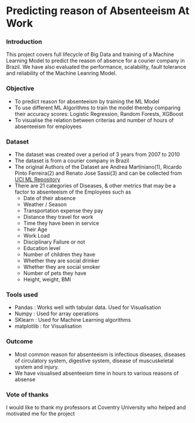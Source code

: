 # Predicting reason of Absenteeism At Work

### Introduction
This project covers full lifecycle of Big Data and training of a Machine Learning Model to predict the reason of absence for a courier company in Brazil. We have also evaluated the 
performance, scalability, fault tolerance and reliability of the Machine Leanring Model.

### Objective
- To predict reason for absenteeism by training the ML Model
- To use different ML Algorithms to train the model thereby comparing their accuracy scores: Logistic Regression, Random Forests, XGBoost
- To visualise the relation between criterias and number of hours of absenteeism for employees

### Dataset 
- The dataset was created over a period of 3 years from 2007 to 2010
- The dataset is from a courier company in Brazil
- The original Authors of the Dataset are Andrea Martiniano(1), Ricardo Pinto Ferreira(2) and Renato Jose Sassi(3) and can be collected from [UCI ML Repository](https://archive.ics.uci.edu/dataset/445/absenteeism+at+work)
- There are 21 categories of Diseases, & other metrics that may be a factor to absenteeism of the Employees such as
  -  Date of their absence
  -  Weather / Season
  -  Transportation expense they pay
  -  Distance they travel for work
  -  Time they have been in service
  -  Their Age
  -  Work Load
  -  Disciplinary Failure or not
  -  Education level
  -  Number of children they have
  -  Whether they are social drinker
  -  Whether they are social smoker
  -  Number of pets they have
  -  Height, weight, BMI


### Tools used 
- Pandas : Works well with tabular data. Used for Visualisation
- Numpy : Used for array operations
- SKlearn : Used for Machine Learning algorithms
- matplotlib : for Visualisation

### Outcome
- Most common reason for absenteeism is infectious diseases, diseases of circulatory system, digestive system, disease of muscuskeletal system and injury.
-  We have visualised absenteeism time in hours to various reasons of absense

### Vote of thanks
I would like to thank my professors at Coventry University who helped and motivated me for the project

